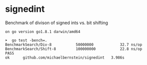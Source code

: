 # signedint
Benchmark of divison of signed ints vs. bit shifting

```
on go version go1.8.1 darwin/amd64

➤  go test -bench=.
BenchmarkSearch/Div-8         	50000000	        32.7 ns/op
BenchmarkSearch/Shift-8       	100000000	        22.8 ns/op
PASS
ok  	github.com/michaelbernstein/signedint	3.986s
```
